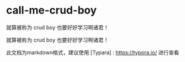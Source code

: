 # call-me-crud-boy
就算被称为 crud boy 也要好好学习啊诸君！



就算被称为 crud boy 也要好好学习啊诸君！

此文档为markdown格式，建议使用 [Typara] : https://typora.io/ 进行查看

